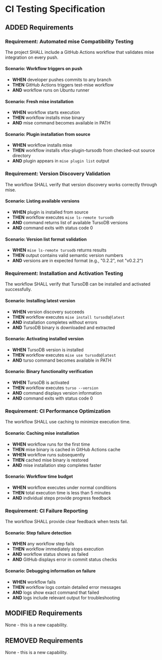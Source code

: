 # CI Testing Specification

## ADDED Requirements

### Requirement: Automated mise Compatibility Testing
The project SHALL include a GitHub Actions workflow that validates mise integration on every push.

#### Scenario: Workflow triggers on push
- **WHEN** developer pushes commits to any branch
- **THEN** GitHub Actions triggers test-mise workflow
- **AND** workflow runs on Ubuntu runner

#### Scenario: Fresh mise installation
- **WHEN** workflow starts execution
- **THEN** workflow installs mise binary
- **AND** mise command becomes available in PATH

#### Scenario: Plugin installation from source
- **WHEN** workflow installs mise
- **THEN** workflow installs vfox-plugin-tursodb from checked-out source directory
- **AND** plugin appears in `mise plugin list` output

### Requirement: Version Discovery Validation
The workflow SHALL verify that version discovery works correctly through mise.

#### Scenario: Listing available versions
- **WHEN** plugin is installed from source
- **THEN** workflow executes `mise ls-remote tursodb`
- **AND** command returns list of available TursoDB versions
- **AND** command exits with status code 0

#### Scenario: Version list format validation
- **WHEN** `mise ls-remote tursodb` returns results
- **THEN** output contains valid semantic version numbers
- **AND** versions are in expected format (e.g., "0.2.2", not "v0.2.2")

### Requirement: Installation and Activation Testing
The workflow SHALL verify that TursoDB can be installed and activated successfully.

#### Scenario: Installing latest version
- **WHEN** version discovery succeeds
- **THEN** workflow executes `mise install tursodb@latest`
- **AND** installation completes without errors
- **AND** TursoDB binary is downloaded and extracted

#### Scenario: Activating installed version
- **WHEN** TursoDB version is installed
- **THEN** workflow executes `mise use tursodb@latest`
- **AND** turso command becomes available in PATH

#### Scenario: Binary functionality verification
- **WHEN** TursoDB is activated
- **THEN** workflow executes `turso --version`
- **AND** command displays version information
- **AND** command exits with status code 0

### Requirement: CI Performance Optimization
The workflow SHALL use caching to minimize execution time.

#### Scenario: Caching mise installation
- **WHEN** workflow runs for the first time
- **THEN** mise binary is cached in GitHub Actions cache
- **WHEN** workflow runs subsequently
- **THEN** cached mise binary is restored
- **AND** mise installation step completes faster

#### Scenario: Workflow time budget
- **WHEN** workflow executes under normal conditions
- **THEN** total execution time is less than 5 minutes
- **AND** individual steps provide progress feedback

### Requirement: CI Failure Reporting
The workflow SHALL provide clear feedback when tests fail.

#### Scenario: Step failure detection
- **WHEN** any workflow step fails
- **THEN** workflow immediately stops execution
- **AND** workflow status shows as failed
- **AND** GitHub displays error in commit status checks

#### Scenario: Debugging information on failure
- **WHEN** workflow fails
- **THEN** workflow logs contain detailed error messages
- **AND** logs show exact command that failed
- **AND** logs include relevant output for troubleshooting

## MODIFIED Requirements

None - this is a new capability.

## REMOVED Requirements

None - this is a new capability.
